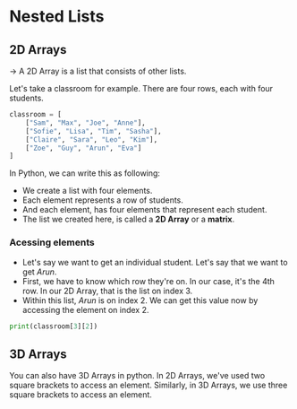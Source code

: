 # Nested Lists

## 2D Arrays
&rarr; A 2D Array is a list that consists of other lists.

Let's take a classroom for example. There are four rows, each with four students.
```python
classroom = [
    ["Sam", "Max", "Joe", "Anne"],
    ["Sofie", "Lisa", "Tim", "Sasha"],
    ["Claire", "Sara", "Leo", "Kim"],
    ["Zoe", "Guy", "Arun", "Eva"]
]
```
In Python, we can write this as following:
* We create a list with four elements.
* Each element represents a row of students.
* And each element, has four elements that represent each student.
* The list we created here, is called a **2D Array** or a **matrix**.
### Acessing elements
* Let's say we want to get an individual student. Let's say that we want to get _Arun_.
* First, we have to know which row they're on. In our case, it's the 4th row. In our 2D Array, that is the list on index 3.
* Within this list, _Arun_ is on index 2. We can get this value now by accessing the element on index 2.

```python
print(classroom[3][2])
```

## 3D Arrays
You can also have 3D Arrays in python. In 2D Arrays, we've used two square brackets to access an element. Similarly, in 3D Arrays, we use three square brackets to access an element.